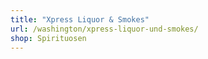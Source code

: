 ```yaml
---
title: "Xpress Liquor & Smokes"
url: /washington/xpress-liquor-und-smokes/
shop: Spirituosen
---
```

